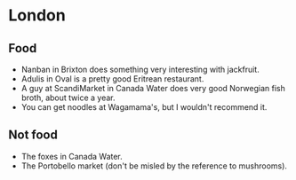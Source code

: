 # London

## Food

- Nanban in Brixton does something very interesting with jackfruit.
- Adulis in Oval is a pretty good Eritrean restaurant.
- A guy at ScandiMarket in Canada Water does very good Norwegian fish broth, about twice a year.
- You can get noodles at Wagamama's, but I wouldn't recommend it.

## Not food

- The foxes in Canada Water.
- The Portobello market (don't be misled by the reference to mushrooms).
